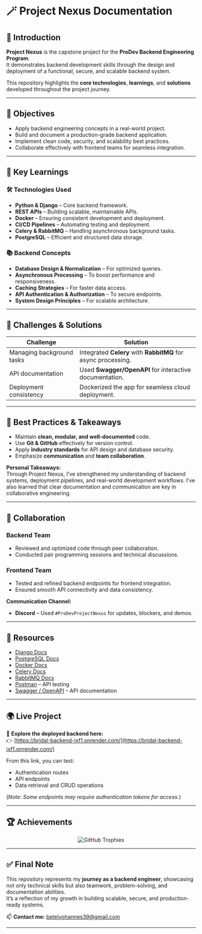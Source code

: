 # 🪄 Project Nexus Documentation

## 📘 Introduction

**Project Nexus** is the capstone project for the **ProDev Backend Engineering Program**.  
It demonstrates backend development skills through the design and deployment of a functional, secure, and scalable backend system.

This repository highlights the **core technologies**, **learnings**, and **solutions** developed throughout the project journey.

---

## 🎯 Objectives

- Apply backend engineering concepts in a real-world project.  
- Build and document a production-grade backend application.  
- Implement clean code, security, and scalability best practices.  
- Collaborate effectively with frontend teams for seamless integration.

---

## 🧠 Key Learnings

### 🛠️ Technologies Used

- **Python & Django** – Core backend framework.  
- **REST APIs** – Building scalable, maintainable APIs.  
- **Docker** – Ensuring consistent development and deployment.  
- **CI/CD Pipelines** – Automating testing and deployment.  
- **Celery & RabbitMQ** – Handling asynchronous background tasks.  
- **PostgreSQL** – Efficient and structured data storage.

### 📚 Backend Concepts

- **Database Design & Normalization** – For optimized queries.  
- **Asynchronous Processing** – To boost performance and responsiveness.  
- **Caching Strategies** – For faster data access.  
- **API Authentication & Authorization** – To secure endpoints.  
- **System Design Principles** – For scalable architecture.

---

## 🧩 Challenges & Solutions

| Challenge                         | Solution                                                   |
|----------------------------------|-------------------------------------------------------------|
| Managing background tasks        | Integrated **Celery** with **RabbitMQ** for async processing. |
| API documentation                | Used **Swagger/OpenAPI** for interactive documentation.      |
| Deployment consistency           | Dockerized the app for seamless cloud deployment.            |

---

## 🌟 Best Practices & Takeaways

- Maintain **clean, modular, and well-documented** code.  
- Use **Git & GitHub** effectively for version control.  
- Apply **industry standards** for API design and database security.  
- Emphasize **communication** and **team collaboration**.  

**Personal Takeaways:**  
Through Project Nexus, I’ve strengthened my understanding of backend systems, deployment pipelines, and real-world development workflows. I’ve also learned that clear documentation and communication are key in collaborative engineering.

---

## 🤝 Collaboration

### Backend Team  
- Reviewed and optimized code through peer collaboration.  
- Conducted pair programming sessions and technical discussions.  

### Frontend Team  
- Tested and refined backend endpoints for frontend integration.  
- Ensured smooth API connectivity and data consistency.  

**Communication Channel:**  
- **Discord** – Used `#ProDevProjectNexus` for updates, blockers, and demos.  

---

## 🧰 Resources

- [Django Docs](https://docs.djangoproject.com/)  
- [PostgreSQL Docs](https://www.postgresql.org/docs/)  
- [Docker Docs](https://docs.docker.com/)  
- [Celery Docs](https://docs.celeryq.dev/)  
- [RabbitMQ Docs](https://www.rabbitmq.com/documentation.html)  
- [Postman](https://www.postman.com/) – API testing  
- [Swagger / OpenAPI](https://swagger.io/tools/swagger-ui/) – API documentation  

---

## 🌍 Live Project

🚀 **Explore the deployed backend here:**  
👉 [https://bridal-backend-ixf1.onrender.com/](https://bridal-backend-ixf1.onrender.com/)

From this link, you can test:
- Authentication routes  
- API endpoints  
- Data retrieval and CRUD operations  

(*Note: Some endpoints may require authentication tokens for access.*)

---

## 🏆 Achievements

<p align="center">
  <img src="https://github-profile-trophy.vercel.app/?username=Benareyo&theme=tokyonight&no-frame=true&row=1&column=7" alt="GitHub Trophies"/>
</p>

---

## ✅ Final Note

This repository represents my **journey as a backend engineer**, showcasing not only technical skills but also teamwork, problem-solving, and documentation abilities.  
It’s a reflection of my growth in building scalable, secure, and production-ready systems.

📫 **Contact me:** [betelyohannes39@gmail.com](mailto:betelyohannes39@gmail.com)

---
